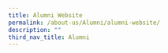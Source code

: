 ```yaml
---
title: Alumni Website
permalink: /about-us/Alumni/alumni-website/
description: ""
third_nav_title: Alumni
---
```

